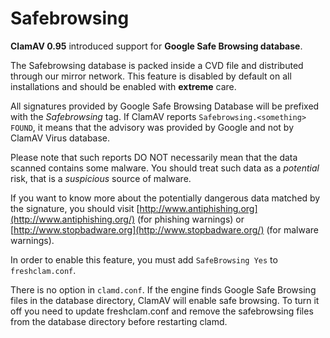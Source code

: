 # Safebrowsing

__ClamAV 0.95__ introduced support for __Google Safe Browsing database__.

The Safebrowsing database is packed inside a CVD file and distributed through our mirror network.
This feature is disabled by default on all installations and should be enabled with **extreme** care.

All signatures provided by Google Safe Browsing Database will be prefixed with the _Safebrowsing_ tag. If ClamAV reports `Safebrowsing.<something> FOUND`, it means that the advisory was provided by Google and not by ClamAV Virus database.

Please note that such reports DO NOT necessarily mean that the data scanned contains some malware. You should treat such data as a _potential_ risk, that is a _suspicious_ source of malware.

If you want to know more about the potentially dangerous data matched by the signature, you should visit [http://www.antiphishing.org](http://www.antiphishing.org/) (for phishing warnings) or [http://www.stopbadware.org](http://www.stopbadware.org/) (for malware warnings).

In order to enable this feature, you must add `SafeBrowsing Yes` to `freshclam.conf`.

There is no option in `clamd.conf`. If the engine finds Google Safe Browsing files in the database directory, ClamAV will enable safe browsing. To turn it off you need to update freshclam.conf and remove the safebrowsing files from the database directory before restarting clamd.
